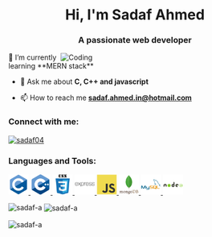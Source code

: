 <h1 align="center">Hi, I'm Sadaf Ahmed</h1>
<h3 align="center">A passionate web developer</h3>
<img align="right" alt="Coding" Width=400 src="https://i.pinimg.com/originals/5c/8f/08/5c8f08b5fe55e12baae6fc54e46c343a.gif">
 🌱 I’m currently learning **MERN stack**

- 💬 Ask me about **C, C++ and javascript**

- 📫 How to reach me **sadaf.ahmed.in@hotmail.com**

<h3 align="left">Connect with me:</h3>
<p align="left">
<a href="https://www.codechef.com/users/sadaf04" target="blank"><img align="center" src="https://cdn.jsdelivr.net/npm/simple-icons@3.1.0/icons/codechef.svg" alt="sadaf04" height="30" width="40" /></a>
</p>

<h3 align="left">Languages and Tools:</h3>
<p align="left"> <a href="https://www.cprogramming.com/" target="_blank" rel="noreferrer"> <img src="https://raw.githubusercontent.com/devicons/devicon/master/icons/c/c-original.svg" alt="c" width="40" height="40"/> </a> <a href="https://www.w3schools.com/cpp/" target="_blank" rel="noreferrer"> <img src="https://raw.githubusercontent.com/devicons/devicon/master/icons/cplusplus/cplusplus-original.svg" alt="cplusplus" width="40" height="40"/> </a> <a href="https://www.w3schools.com/css/" target="_blank" rel="noreferrer"> <img src="https://raw.githubusercontent.com/devicons/devicon/master/icons/css3/css3-original-wordmark.svg" alt="css3" width="40" height="40"/> </a> <a href="https://expressjs.com" target="_blank" rel="noreferrer"> <img src="https://raw.githubusercontent.com/devicons/devicon/master/icons/express/express-original-wordmark.svg" alt="express" width="40" height="40"/> </a> <a href="https://developer.mozilla.org/en-US/docs/Web/JavaScript" target="_blank" rel="noreferrer"> <img src="https://raw.githubusercontent.com/devicons/devicon/master/icons/javascript/javascript-original.svg" alt="javascript" width="40" height="40"/> </a> <a href="https://www.mongodb.com/" target="_blank" rel="noreferrer"> <img src="https://raw.githubusercontent.com/devicons/devicon/master/icons/mongodb/mongodb-original-wordmark.svg" alt="mongodb" width="40" height="40"/> </a> <a href="https://www.mysql.com/" target="_blank" rel="noreferrer"> <img src="https://raw.githubusercontent.com/devicons/devicon/master/icons/mysql/mysql-original-wordmark.svg" alt="mysql" width="40" height="40"/> </a> <a href="https://nodejs.org" target="_blank" rel="noreferrer"> <img src="https://raw.githubusercontent.com/devicons/devicon/master/icons/nodejs/nodejs-original-wordmark.svg" alt="nodejs" width="40" height="40"/> </a> </p>

<p><img align="left" src="https://github-readme-stats.vercel.app/api/top-langs?username=sadaf-a&show_icons=true&locale=en&layout=compact" alt="sadaf-a" /></p>

<p>&nbsp;<img align="center" src="https://github-readme-stats.vercel.app/api?username=sadaf-a&show_icons=true&locale=en" alt="sadaf-a" /></p>

<p><img align="center" src="https://github-readme-streak-stats.herokuapp.com/?user=sadaf-a&" alt="sadaf-a" /></p>

